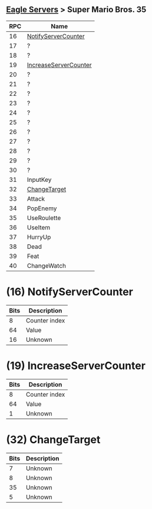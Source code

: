[Eagle Servers](Eagle-Protocol) > Super Mario Bros. 35
---

| RPC | Name |
| --- | --- |
| 16 | [NotifyServerCounter](#16-notifyservercounter) |
| 17 | ? |
| 18 | ? |
| 19 | [IncreaseServerCounter](#19-increaseservercounter) |
| 20 | ? |
| 21 | ? |
| 22 | ? |
| 23 | ? |
| 24 | ? |
| 25 | ? |
| 26 | ? |
| 27 | ? |
| 28 | ? |
| 29 | ? |
| 30 | ? |
| 31 | InputKey |
| 32 | [ChangeTarget](#32-changetarget) |
| 33 | Attack |
| 34 | PopEnemy |
| 35 | UseRoulette |
| 36 | UseItem |
| 37 | HurryUp |
| 38 | Dead |
| 39 | Feat |
| 40 | ChangeWatch |

# (16) NotifyServerCounter
| Bits | Description |
| --- | --- |
| 8 | Counter index |
| 64 | Value |
| 16 | Unknown |

# (19) IncreaseServerCounter
| Bits | Description |
| --- | --- |
| 8 | Counter index |
| 64 | Value |
| 1 | Unknown |

# (32) ChangeTarget
| Bits | Description |
| --- | --- |
| 7 | Unknown |
| 8 | Unknown |
| 35 | Unknown |
| 5 | Unknown |